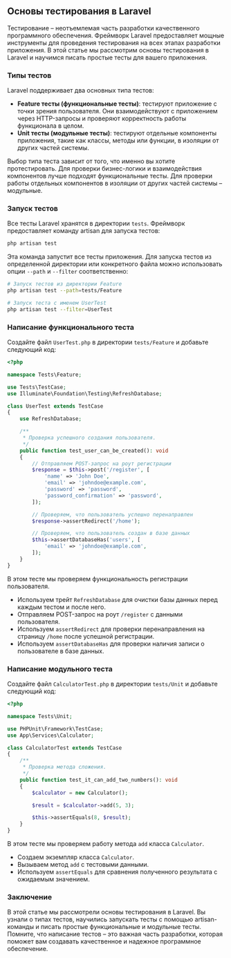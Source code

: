 ## Основы тестирования в Laravel

Тестирование – неотъемлемая часть разработки качественного программного обеспечения. Фреймворк Laravel предоставляет мощные инструменты для проведения тестирования на всех этапах разработки приложения. В этой статье мы рассмотрим основы тестирования в Laravel и научимся писать простые тесты для вашего приложения.

### Типы тестов

Laravel поддерживает два основных типа тестов:

* **Feature тесты (функциональные тесты)**:  тестируют приложение с точки зрения пользователя. Они взаимодействуют с приложением через HTTP-запросы и проверяют корректность работы функционала в целом.
* **Unit тесты (модульные тесты)**:  тестируют отдельные компоненты приложения, такие как классы, методы или функции, в изоляции от других частей системы.

Выбор типа теста зависит от того, что именно вы хотите протестировать. Для проверки бизнес-логики и взаимодействия компонентов лучше подходят функциональные тесты. Для проверки работы отдельных компонентов в изоляции от других частей системы – модульные.

### Запуск тестов

Все тесты Laravel хранятся в директории `tests`. Фреймворк предоставляет команду artisan для запуска тестов:

```bash
php artisan test
```

Эта команда запустит все тесты приложения. Для запуска тестов из определенной директории или конкретного файла можно использовать опции `--path` и `--filter` соответственно:

```bash
# Запуск тестов из директории Feature
php artisan test --path=tests/Feature

# Запуск теста с именем UserTest
php artisan test --filter=UserTest
```

### Написание функционального теста

Создайте файл `UserTest.php` в директории `tests/Feature` и добавьте следующий код:

```php
<?php

namespace Tests\Feature;

use Tests\TestCase;
use Illuminate\Foundation\Testing\RefreshDatabase;

class UserTest extends TestCase
{
    use RefreshDatabase;

    /**
     * Проверка успешного создания пользователя.
     */
    public function test_user_can_be_created(): void
    {
        // Отправляем POST-запрос на роут регистрации
        $response = $this->post('/register', [
            'name' => 'John Doe',
            'email' => 'johndoe@example.com',
            'password' => 'password',
            'password_confirmation' => 'password',
        ]);

        // Проверяем, что пользователь успешно перенаправлен
        $response->assertRedirect('/home');

        // Проверяем, что пользователь создан в базе данных
        $this->assertDatabaseHas('users', [
            'email' => 'johndoe@example.com',
        ]);
    }
}
```

В этом тесте мы проверяем функциональность регистрации пользователя. 

* Используем трейт `RefreshDatabase` для очистки базы данных перед каждым тестом и после него.
* Отправляем POST-запрос на роут `/register` с данными пользователя.
* Используем `assertRedirect` для проверки перенаправления на страницу `/home` после успешной регистрации.
* Используем `assertDatabaseHas` для проверки наличия записи о пользователе в базе данных.

### Написание модульного теста

Создайте файл `CalculatorTest.php` в директории `tests/Unit` и добавьте следующий код:

```php
<?php

namespace Tests\Unit;

use PHPUnit\Framework\TestCase;
use App\Services\Calculator;

class CalculatorTest extends TestCase
{
    /**
     * Проверка метода сложения.
     */
    public function test_it_can_add_two_numbers(): void
    {
        $calculator = new Calculator();

        $result = $calculator->add(5, 3);

        $this->assertEquals(8, $result);
    }
}
```

В этом тесте мы проверяем работу метода `add` класса `Calculator`. 

* Создаем экземпляр класса `Calculator`.
* Вызываем метод `add` с тестовыми данными.
* Используем `assertEquals` для сравнения полученного результата с ожидаемым значением.

### Заключение

В этой статье мы рассмотрели основы тестирования в Laravel. Вы узнали о типах тестов, научились запускать тесты с помощью artisan-команды и писать простые функциональные и модульные тесты. Помните, что написание тестов – это важная часть разработки, которая поможет вам создавать качественное и надежное программное обеспечение. 

